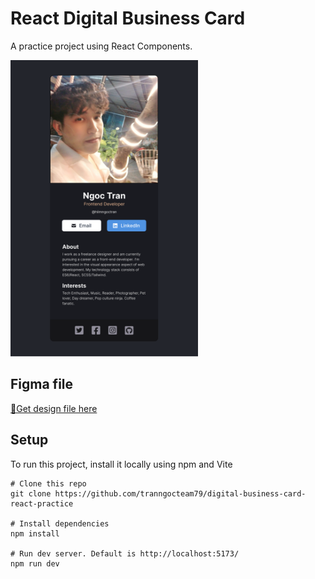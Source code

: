 # React Digital Business Card

A practice project using React Components. 

<img src="/public/figma.png" width="300px"/>

## Figma file
[🔗Get design file here](https://www.figma.com/file/HW2rfal5rNsQ9nkSIY2M96/Digital-Business-Card?node-id=0%3A1&t=vDbdda8tjRZnbcsT-1)

## Setup
To run this project, install it locally using npm and Vite

```
# Clone this repo
git clone https://github.com/tranngocteam79/digital-business-card-react-practice

# Install dependencies
npm install

# Run dev server. Default is http://localhost:5173/
npm run dev
```
